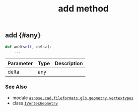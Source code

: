 ﻿---
title: add method
second_title: Aspose.CAD for Python via .NET API References
description: 
type: docs
weight: 20
url: /python-net/aspose.cad.fileformats.glb.geometry.vertextypes/ivertexgeometry/add/
is_root: false
---

## add {#any}





```python
def add(self, delta):
    ...
```


| Parameter | Type | Description |
| :- | :- | :- |
| delta | any |  |



### See Also
* module [`aspose.cad.fileformats.glb.geometry.vertextypes`](../../)
* class [`IVertexGeometry`](/cad/python-net/aspose.cad.fileformats.glb.geometry.vertextypes/ivertexgeometry)
